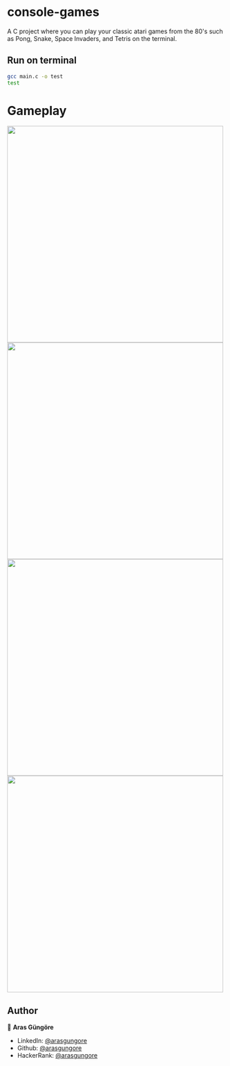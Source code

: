# console-games
A C project where you can play your classic atari games from the 80's such as Pong, Snake, Space Invaders, and Tetris on the terminal.

## Run on terminal

```sh
gcc main.c -o test
test
```

# Gameplay

<p float="center">
  <img src="https://github.com/arasgungore/console-games/blob/master/Videos/pong.mp4" width="500" />
  <img src="https://github.com/arasgungore/console-games/blob/master/Videos/snake.mp4" width="500" />
  <img src="https://github.com/arasgungore/console-games/blob/master/Videos/space_invaders.mp4" width="500" />
  <img src="https://github.com/arasgungore/console-games/blob/master/Videos/tetris.mp4" width="500" />
</p>

## Author

👤 **Aras Güngöre**

* LinkedIn: [@arasgungore](https://www.linkedin.com/in/arasgungore)
* Github: [@arasgungore](https://github.com/arasgungore)
* HackerRank: [@arasgungore](https://www.hackerrank.com/arasgungore)

